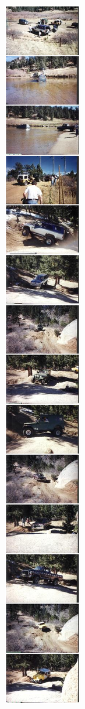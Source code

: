 ---
---
![](/img/terry/trail/longwater9910/lunch1.jpg)   
![](/img/terry/trail/longwater9910/stuck1.jpg)   
![](/img/terry/trail/longwater9910/stuck2.jpg)   
![](/img/terry/trail/longwater9910/stopped1.jpg)   
![](/img/terry/trail/longwater9910/beck1.jpg)   
![](/img/terry/trail/longwater9910/beck2.jpg)   
![](/img/terry/trail/longwater9910/howe1.jpg)   
![](/img/terry/trail/longwater9910/howe2.jpg)   
![](/img/terry/trail/longwater9910/howe3.jpg)   
![](/img/terry/trail/longwater9910/bill1.jpg)   
![](/img/terry/trail/longwater9910/bill2.jpg)   
![](/img/terry/trail/longwater9910/bill3.jpg)   
![](/img/terry/trail/longwater9910/randal1.jpg)   
![](/img/terry/trail/longwater9910/randal2.jpg)